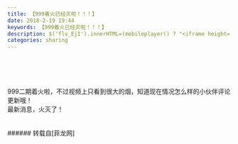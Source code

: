 ```yaml
---
title: 【999着火已经灭啦！！！】
date: 2018-2-19 19:44
keywords: 【999着火已经灭啦！！！】
description: $('flv_EjI').innerHTML=(mobileplayer() ? "<iframe height='375' width='500' src='http://www.youtube.com/embed/mUv-F4jSdeI' frameborder=0 allowfullscreen></iframe>" : AC_FL_RunContent('width', '500', 'height', '375', 'allowNetworking', 'internal', 'allowScriptAccess', 'never', 'src', 'http://www.youtube.com/v/mUv-F4jSdeI&hl=zh_CN&fs=1', 'quality', 'high', 'bgcolor', '#ffffff', 'wmode', 'transparent', 'allowfullscreen', 'true'));999二期着火啦，不过视频上只看到很大的烟，知道现在情况怎么样的小伙伴评论更新哦！最新消息，火灭了！
categories: sharing
---
```

<td class="t_f" id="postmessage_1149900">

<br/>
<br/>
<div align="center"><span id="flv_EjI"></span><script reload="1" type="950461e181eef699c1dc376a-text/javascript">$('flv_EjI').innerHTML=(mobileplayer() ? "<iframe height='375' width='500' src='http://www.youtube.com/embed/mUv-F4jSdeI' frameborder=0 allowfullscreen></iframe>" : AC_FL_RunContent('width', '500', 'height', '375', 'allowNetworking', 'internal', 'allowScriptAccess', 'never', 'src', 'http://www.youtube.com/v/mUv-F4jSdeI&hl=zh_CN&fs=1', 'quality', 'high', 'bgcolor', '#ffffff', 'wmode', 'transparent', 'allowfullscreen', 'true'));</script></div><br/>
<br/>
999二期着火啦，不过视频上只看到很大的烟，知道现在情况怎么样的小伙伴评论更新哦！<br/>
最新消息，火灭了！<br/>
<br/>
<br/>
</td>
###### 转载自[菲龙网]